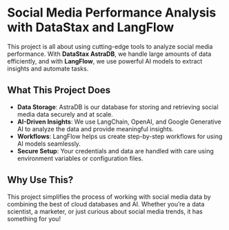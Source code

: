 # Social Media Performance Analysis with DataStax and LangFlow

This project is all about using cutting-edge tools to analyze social media performance. With **DataStax AstraDB**, we handle large amounts of data efficiently, and with **LangFlow**, we use powerful AI models to extract insights and automate tasks.

## What This Project Does
- **Data Storage**: AstraDB is our database for storing and retrieving social media data securely and at scale.
- **AI-Driven Insights**: We use LangChain, OpenAI, and Google Generative AI to analyze the data and provide meaningful insights.
- **Workflows**: LangFlow helps us create step-by-step workflows for using AI models seamlessly.
- **Secure Setup**: Your credentials and data are handled with care using environment variables or configuration files.

## Why Use This?
This project simplifies the process of working with social media data by combining the best of cloud databases and AI. Whether you’re a data scientist, a marketer, or just curious about social media trends, it has something for you!

